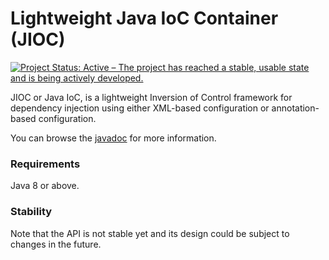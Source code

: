 # Lightweight Java IoC Container (JIOC)
[![Project Status: Active – The project has reached a stable, usable state and is being actively developed.](https://www.repostatus.org/badges/latest/active.svg)](https://www.repostatus.org/#active)

JIOC or Java IoC, is a lightweight Inversion of Control framework for dependency injection using either XML-based configuration or annotation-based configuration.

You can browse the [javadoc](https://fahdarhalai.github.io/Lightweight-Java-IoC-Container/) for more information.

### Requirements
Java 8 or above.

### Stability
Note that the API is not stable yet and its design could be subject to changes in the future.
